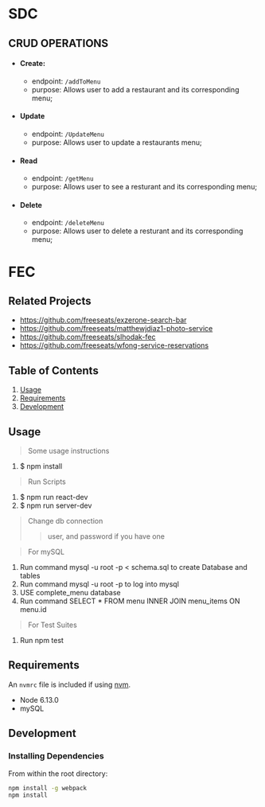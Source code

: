 # SDC

## CRUD OPERATIONS
- #### Create:
  - endpoint: `/addToMenu`
  - purpose: Allows user to add a restaurant and its corresponding menu;
- #### Update
   - endpoint: `/UpdateMenu`
   - purpose: Allows user to update a restaurants menu;
- #### Read
  - endpoint: `/getMenu`
  - purpose: Allows user to see a resturant and its corresponding menu;
- #### Delete
  - endpoint: `/deleteMenu`
  - purpose: Allows user to delete a resturant and its corresponding menu;

# FEC

## Related Projects

  - https://github.com/freeseats/exzerone-search-bar
  - https://github.com/freeseats/matthewjdiaz1-photo-service
  - https://github.com/freeseats/slhodak-fec
  - https://github.com/freeseats/wfong-service-reservations

## Table of Contents

1. [Usage](#Usage)
1. [Requirements](#requirements)
1. [Development](#development)

## Usage

> Some usage instructions
1. $ npm install
> Run Scripts
1. $ npm run react-dev
1. $ npm run server-dev

> Change db connection
>> user, and password if you have one

> For mySQL
1. Run command mysql -u root -p < schema.sql to create Database and tables
1. Run command mysql -u root -p to log into mysql
1. USE complete_menu database
1. Run command SELECT * FROM menu INNER JOIN menu_items ON menu.id

> For Test Suites
1. Run npm test
## Requirements

An `nvmrc` file is included if using [nvm](https://github.com/creationix/nvm).

- Node 6.13.0
- mySQL

## Development

### Installing Dependencies

From within the root directory:

```sh
npm install -g webpack
npm install
```

